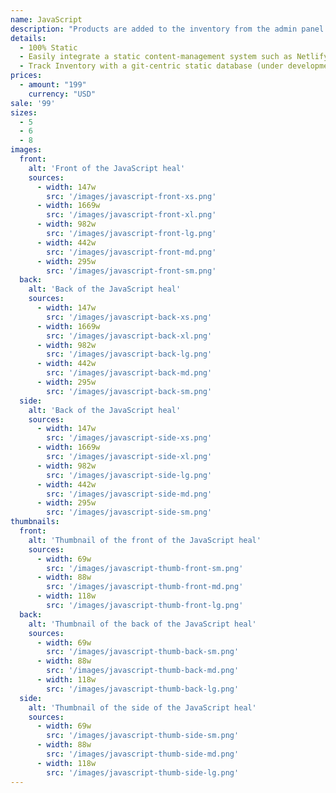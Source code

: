 ```yaml
---
name: JavaScript
description: "Products are added to the inventory from the admin panel. You can access this from the gocommerce.com/admin page. Check it out to learn more.\_"
details:
  - 100% Static
  - Easily integrate a static content-management system such as Netlify-CMS
  - Track Inventory with a git-centric static database (under development)
prices:
  - amount: "199"
    currency: "USD"
sale: '99'
sizes:
  - 5
  - 6
  - 8
images:
  front:
    alt: 'Front of the JavaScript heal'
    sources:
      - width: 147w
        src: '/images/javascript-front-xs.png'
      - width: 1669w
        src: '/images/javascript-front-xl.png'
      - width: 982w
        src: '/images/javascript-front-lg.png'
      - width: 442w
        src: '/images/javascript-front-md.png'
      - width: 295w
        src: '/images/javascript-front-sm.png'
  back:
    alt: 'Back of the JavaScript heal'
    sources:
      - width: 147w
        src: '/images/javascript-back-xs.png'
      - width: 1669w
        src: '/images/javascript-back-xl.png'
      - width: 982w
        src: '/images/javascript-back-lg.png'
      - width: 442w
        src: '/images/javascript-back-md.png'
      - width: 295w
        src: '/images/javascript-back-sm.png'
  side:
    alt: 'Back of the JavaScript heal'
    sources:
      - width: 147w
        src: '/images/javascript-side-xs.png'
      - width: 1669w
        src: '/images/javascript-side-xl.png'
      - width: 982w
        src: '/images/javascript-side-lg.png'
      - width: 442w
        src: '/images/javascript-side-md.png'
      - width: 295w
        src: '/images/javascript-side-sm.png'
thumbnails:
  front:
    alt: 'Thumbnail of the front of the JavaScript heal'
    sources:
      - width: 69w
        src: '/images/javascript-thumb-front-sm.png'
      - width: 88w
        src: '/images/javascript-thumb-front-md.png'
      - width: 118w
        src: '/images/javascript-thumb-front-lg.png'
  back:
    alt: 'Thumbnail of the back of the JavaScript heal'
    sources:
      - width: 69w
        src: '/images/javascript-thumb-back-sm.png'
      - width: 88w
        src: '/images/javascript-thumb-back-md.png'
      - width: 118w
        src: '/images/javascript-thumb-back-lg.png'
  side:
    alt: 'Thumbnail of the side of the JavaScript heal'
    sources:
      - width: 69w
        src: '/images/javascript-thumb-side-sm.png'
      - width: 88w
        src: '/images/javascript-thumb-side-md.png'
      - width: 118w
        src: '/images/javascript-thumb-side-lg.png'
---
```

